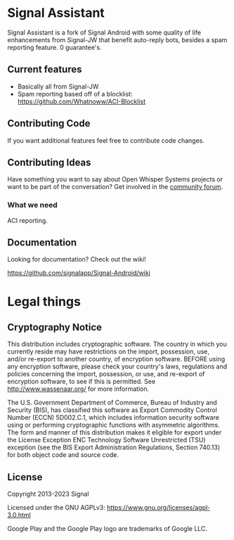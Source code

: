 # Signal Assistant 

Signal Assistant is a fork of Signal Android with some quality of life enhancements from Signal-JW that benefit auto-reply bots, besides a spam reporting feature. 0 guarantee's.

## Current features

- Basically all from Signal-JW
- Spam reporting based off of a blocklist: https://github.com/Whatnoww/ACI-Blocklist


## Contributing Code

If you want additional features feel free to contribute code changes.

## Contributing Ideas
Have something you want to say about Open Whisper Systems projects or want to be part of the conversation? Get involved in the [community forum](https://community.signalusers.org).



### What we need
ACI reporting.


## Documentation
Looking for documentation? Check out the wiki!

https://github.com/signalapp/Signal-Android/wiki

# Legal things
## Cryptography Notice

This distribution includes cryptographic software. The country in which you currently reside may have restrictions on the import, possession, use, and/or re-export to another country, of encryption software.
BEFORE using any encryption software, please check your country's laws, regulations and policies concerning the import, possession, or use, and re-export of encryption software, to see if this is permitted.
See <http://www.wassenaar.org/> for more information.

The U.S. Government Department of Commerce, Bureau of Industry and Security (BIS), has classified this software as Export Commodity Control Number (ECCN) 5D002.C.1, which includes information security software using or performing cryptographic functions with asymmetric algorithms.
The form and manner of this distribution makes it eligible for export under the License Exception ENC Technology Software Unrestricted (TSU) exception (see the BIS Export Administration Regulations, Section 740.13) for both object code and source code.

## License

Copyright 2013-2023 Signal

Licensed under the GNU AGPLv3: https://www.gnu.org/licenses/agpl-3.0.html

Google Play and the Google Play logo are trademarks of Google LLC.
